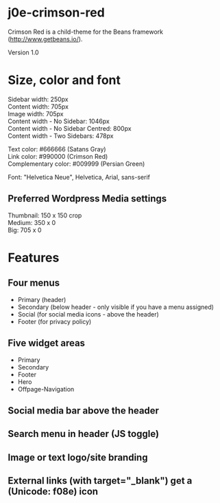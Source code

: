 # j0e-crimson-red
Crimson Red is a child-theme for the Beans framework (http://www.getbeans.io/).

Version 1.0

# Size, color and font
Sidebar width: 250px  
Content width: 705px  
Image width: 705px  
Content width - No Sidebar: 1046px  
Content width - No Sidebar Centred: 800px  
Content width - Two Sidebars: 478px  

Text color: #666666 (Satans Gray)  
Link color: #990000 (Crimson Red)  
Complementary color: #009999 (Persian Green)  

Font: "Helvetica Neue", Helvetica, Arial, sans-serif 

## Preferred Wordpress Media settings
Thumbnail: 150 x 150 crop  
Medium: 350 x 0  
Big: 705 x 0  

# Features
## Four menus
* Primary (header)
* Secondary (below header - only visible if you have a menu assigned)
* Social (for social media icons - above the header)
* Footer (for privacy policy)

## Five widget areas
* Primary
* Secondary
* Footer
* Hero
* Offpage-Navigation

## Social media bar above the header

## Search menu in header (JS toggle)

## Image or text logo/site branding

## External links (with target="_blank") get a (Unicode: f08e) icon




